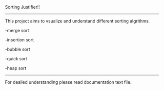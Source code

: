 Sorting Justifier!!

----------------------------


This project aims to vsualize and understand different sorting algrithms.

-merge sort

-insertion sort

-bubble sort

-quick sort

-heap sort


-----------------------------


For deailed understanding please read documentation text file.
